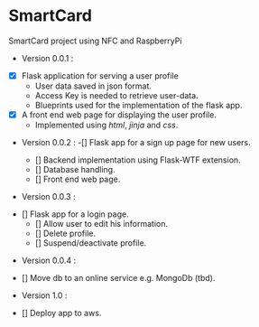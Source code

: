 # SmartCard
SmartCard project using NFC and RaspberryPi

* Version 0.0.1 :
 - [x] Flask application for serving a user profile
	* User data saved in json format.
	* Access Key is needed to retrieve user-data.
	* Blueprints used for the implementation of the flask app.
 - [x] A front end web page for displaying the user profile.
	* Implemented using _html_, _jinja_ and _css_.
* Version 0.0.2 :
 -[] Flask app for a sign up page for new users.
	- [] Backend implementation using Flask-WTF extension.
	- [] Database handling.
	- [] Front end web page.

* Version 0.0.3 : 
 - [] Flask app for a login page.
	- [] Allow user to edit his information.
	- [] Delete profile.
	- [] Suspend/deactivate profile.
* Version 0.0.4 :
 - [] Move db to an online service e.g. MongoDb (tbd).

* Version 1.0 :
 - [] Deploy app to aws.
